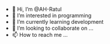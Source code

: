 - 👋 Hi, I’m @AH-Ratul
- 👀 I’m interested in programming
- 🌱 I’m currently learning development
- 💞️ I’m looking to collaborate on ...
- 📫 How to reach me ...

<!---
AH-Ratul/AH-Ratul is a ✨ special ✨ repository because its `README.md` (this file) appears on your GitHub profile.
You can click the Preview link to take a look at your changes.
--->
